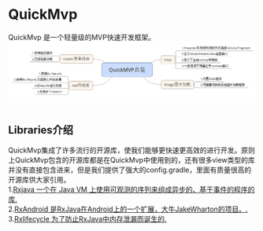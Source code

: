 # QuickMvp
QuickMvp 是一个轻量级的MVP快速开发框架。
![](https://github.com/121880399/QuickMvp/raw/master/doc/QuickMVP.png)  

## Libraries介绍

QuickMvp集成了许多流行的开源库，使我们能够更快速更高效的进行开发。原则上QuickMvp包含的开源库都是在QuickMvp中使用到的，还有很多view类型的库并没有直接包含进来，但是我们提供了强大的config.gradle，里面有质量很高的开源库供大家引用。<br> 
1.[Rxjava 一个在 Java VM 上使用可观测的序列来组成异步的、基于事件的程序的库.](https://github.com/ReactiveX/RxJava)<br> 
2.[RxAndroid 是RxJava在Android上的一个扩展，大牛JakeWharton的项目。.](https://github.com/ReactiveX/RxAndroid)<br> 
3.[Rxlifecycle 为了防止RxJava中内存泄漏而诞生的.](https://github.com/trello/RxLifecycle)<br>  

